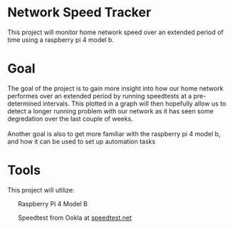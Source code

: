 # Network Speed Tracker
This project will monitor home network speed over an extended period of time using a raspberry pi 4 model b.

# Goal
The goal of the project is to gain more insight into how our home network performes over an extended period by running speedtests at a pre-determined intervals. This plotted in a graph will then hopefully allow us to detect a longer running problem with our network as it has seen some degredation over the last couple of weeks.
<br/> <br/>
Another goal is also to get more familiar with the raspberry pi 4 model b, and how it can be used to set up automation tasks

# Tools
This project will utilize:
<list>
  <ul>Raspberry Pi 4 Model B</ul>
  <ul>Speedtest from Ookla at <a href="https://www.speedtest.net/">speedtest.net</a></ul>
</list>
